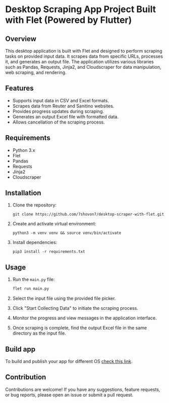 # Desktop Scraping App Project Built with Flet (Powered by Flutter)

## Overview

This desktop application is built with Flet and designed to perform scraping tasks on provided input data. It scrapes data from specific URLs, processes it, and generates an output file. The application utilizes various libraries such as Pandas, Requests, Jinja2, and Cloudscraper for data manipulation, web scraping, and rendering.

## Features

- Supports input data in CSV and Excel formats.
- Scrapes data from Reuter and Sanitino websites.
- Provides progress updates during scraping.
- Generates an output Excel file with formatted data.
- Allows cancellation of the scraping process.

## Requirements

- Python 3.x
- Flet
- Pandas
- Requests
- Jinja2
- Cloudscraper

## Installation

1. Clone the repository:

   ```shell
   git clone https://github.com/7shovon7/desktop-scraper-with-flet.git
   ```

2. Create and activate virtual environment:

   ```shell
   python3 -m venv venv && source venv/bin/activate
   ```

3. Install dependencies:

   ```shell
   pip3 install -r requirements.txt
   ```

## Usage

1. Run the `main.py` file:

   ```python
   flet run main.py
   ```

2. Select the input file using the provided file picker.
3. Click "Start Collecting Data" to initiate the scraping process.
4. Monitor the progress and view messages in the application interface.
5. Once scraping is complete, find the output Excel file in the same directory as the input file.

## Build app

To build and publish your app for different OS [check this link](https://flet.dev/docs/publish).

## Contribution

Contributions are welcome! If you have any suggestions, feature requests, or bug reports, please open an issue or submit a pull request.
